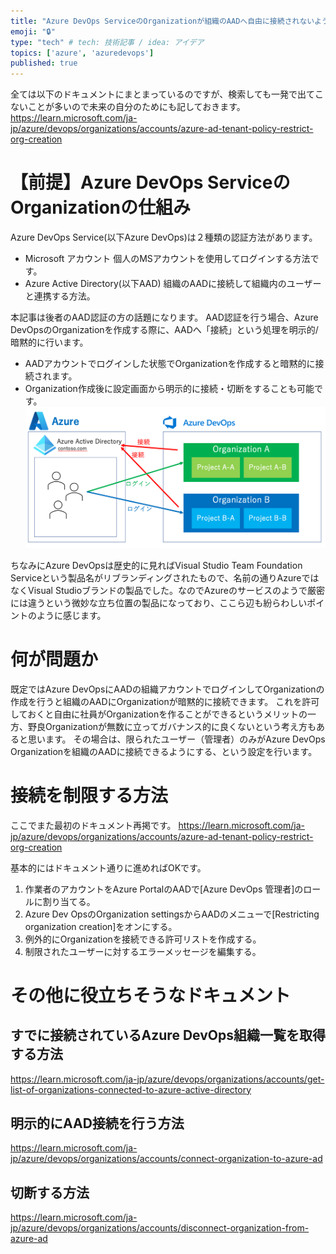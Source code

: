 ```yaml
---
title: "Azure DevOps ServiceのOrganizationが組織のAADへ自由に接続されないように制限する方法"
emoji: "🔒"
type: "tech" # tech: 技術記事 / idea: アイデア
topics: ['azure', 'azuredevops']
published: true
---
```


全ては以下のドキュメントにまとまっているのですが、検索しても一発で出てこないことが多いので未来の自分のためにも記しておきます。
https://learn.microsoft.com/ja-jp/azure/devops/organizations/accounts/azure-ad-tenant-policy-restrict-org-creation


# 【前提】Azure DevOps ServiceのOrganizationの仕組み
Azure DevOps Service(以下Azure DevOps)は２種類の認証方法があります。
- Microsoft アカウント
    個人のMSアカウントを使用してログインする方法です。
- Azure Active Directory(以下AAD)
    組織のAADに接続して組織内のユーザーと連携する方法。

本記事は後者のAAD認証の方の話題になります。
AAD認証を行う場合、Azure DevOpsのOrganizationを作成する際に、AADへ「接続」という処理を明示的/暗黙的に行います。
- AADアカウントでログインした状態でOrganizationを作成すると暗黙的に接続されます。
- Organization作成後に設定画面から明示的に接続・切断をすることも可能です。
![](/images/azure-devops-restrict-organization-connect-to-aad/overview.png)

ちなみにAzure DevOpsは歴史的に見ればVisual Studio Team Foundation Serviceという製品名がリブランディングされたもので、名前の通りAzureではなくVisual Studioブランドの製品でした。なのでAzureのサービスのようで厳密には違うという微妙な立ち位置の製品になっており、ここら辺も紛らわしいポイントのように感じます。

# 何が問題か
既定ではAzure DevOpsにAADの組織アカウントでログインしてOrganizationの作成を行うと組織のAADにOrganizationが暗黙的に接続できます。
これを許可しておくと自由に社員がOrganizationを作ることができるというメリットの一方、野良Organizationが無数に立ってガバナンス的に良くないという考え方もあると思います。
その場合は、限られたユーザー（管理者）のみがAzure DevOps Organizationを組織のAADに接続できるようにする、という設定を行います。

# 接続を制限する方法
ここでまた最初のドキュメント再掲です。
https://learn.microsoft.com/ja-jp/azure/devops/organizations/accounts/azure-ad-tenant-policy-restrict-org-creation

基本的にはドキュメント通りに進めればOKです。
1. 作業者のアカウントをAzure PortalのAADで[Azure DevOps 管理者]のロールに割り当てる。
1. Azure Dev OpsのOrganization settingsからAADのメニューで[Restricting organization creation]をオンにする。
1. 例外的にOrganizationを接続できる許可リストを作成する。
1. 制限されたユーザーに対するエラーメッセージを編集する。

# その他に役立ちそうなドキュメント
## すでに接続されているAzure DevOps組織一覧を取得する方法
https://learn.microsoft.com/ja-jp/azure/devops/organizations/accounts/get-list-of-organizations-connected-to-azure-active-directory

## 明示的にAAD接続を行う方法
https://learn.microsoft.com/ja-jp/azure/devops/organizations/accounts/connect-organization-to-azure-ad

## 切断する方法
https://learn.microsoft.com/ja-jp/azure/devops/organizations/accounts/disconnect-organization-from-azure-ad
